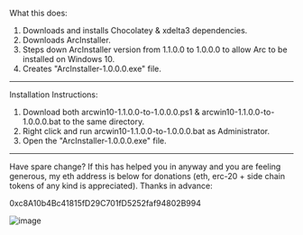 What this does:

1. Downloads and installs Chocolatey & xdelta3 dependencies.
2. Downloads ArcInstaller.
3. Steps down ArcInstaller version from 1.1.0.0 to 1.0.0.0 to allow Arc to be installed on Windows 10.
4. Creates "ArcInstaller-1.0.0.0.exe" file.

------------------------------------------------------------------

Installation Instructions:

1. Download both arcwin10-1.1.0.0-to-1.0.0.0.ps1 & arcwin10-1.1.0.0-to-1.0.0.0.bat to the same directory.
2. Right click and run arcwin10-1.1.0.0-to-1.0.0.0.bat as Administrator.
3. Open the "ArcInstaller-1.0.0.0.exe" file.

------------------------------------------------------------------

Have spare change? If this has helped you in anyway and you are feeling generous, my eth address is below for donations (eth, erc-20 + side chain tokens of any kind is appreciated). Thanks in advance:

0xc8A10b4Bc41815fD29C701fD5252faf94802B994

![image](https://github.com/devz3ro/Arc-Windows-10/assets/6265569/6c8b79e7-bc50-419c-a529-9fdea1b79cec)
